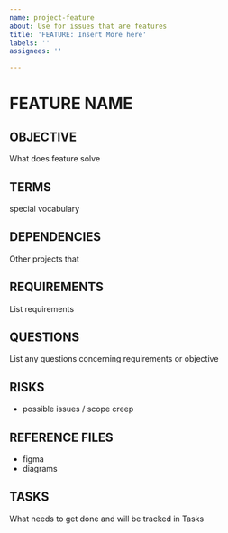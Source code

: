 ```yaml
---
name: project-feature
about: Use for issues that are features
title: 'FEATURE: Insert More here'
labels: ''
assignees: ''

---
```


# FEATURE NAME 

## OBJECTIVE
What does feature solve

## TERMS
special vocabulary 

## DEPENDENCIES
Other projects that 

## REQUIREMENTS
List requirements

## QUESTIONS
List any questions concerning requirements or objective

## RISKS
- possible issues / scope creep

## REFERENCE FILES
- figma 
- diagrams

## TASKS
What needs to get done and will be tracked in Tasks
